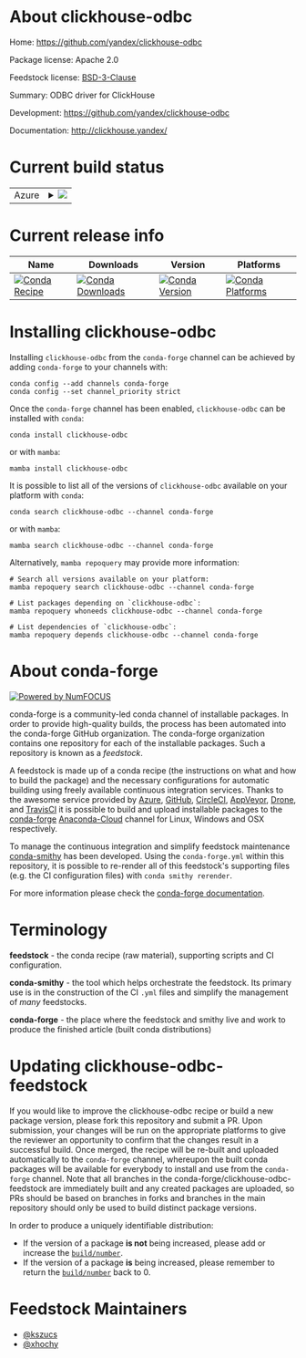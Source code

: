 About clickhouse-odbc
=====================

Home: https://github.com/yandex/clickhouse-odbc

Package license: Apache 2.0

Feedstock license: [BSD-3-Clause](https://github.com/conda-forge/clickhouse-odbc-feedstock/blob/main/LICENSE.txt)

Summary: ODBC driver for ClickHouse

Development: https://github.com/yandex/clickhouse-odbc

Documentation: http://clickhouse.yandex/

Current build status
====================


<table>
    
  <tr>
    <td>Azure</td>
    <td>
      <details>
        <summary>
          <a href="https://dev.azure.com/conda-forge/feedstock-builds/_build/latest?definitionId=2601&branchName=main">
            <img src="https://dev.azure.com/conda-forge/feedstock-builds/_apis/build/status/clickhouse-odbc-feedstock?branchName=main">
          </a>
        </summary>
        <table>
          <thead><tr><th>Variant</th><th>Status</th></tr></thead>
          <tbody><tr>
              <td>linux_64_openssl1.1.1</td>
              <td>
                <a href="https://dev.azure.com/conda-forge/feedstock-builds/_build/latest?definitionId=2601&branchName=main">
                  <img src="https://dev.azure.com/conda-forge/feedstock-builds/_apis/build/status/clickhouse-odbc-feedstock?branchName=main&jobName=linux&configuration=linux%20linux_64_openssl1.1.1" alt="variant">
                </a>
              </td>
            </tr><tr>
              <td>linux_64_openssl3</td>
              <td>
                <a href="https://dev.azure.com/conda-forge/feedstock-builds/_build/latest?definitionId=2601&branchName=main">
                  <img src="https://dev.azure.com/conda-forge/feedstock-builds/_apis/build/status/clickhouse-odbc-feedstock?branchName=main&jobName=linux&configuration=linux%20linux_64_openssl3" alt="variant">
                </a>
              </td>
            </tr><tr>
              <td>osx_64_openssl1.1.1</td>
              <td>
                <a href="https://dev.azure.com/conda-forge/feedstock-builds/_build/latest?definitionId=2601&branchName=main">
                  <img src="https://dev.azure.com/conda-forge/feedstock-builds/_apis/build/status/clickhouse-odbc-feedstock?branchName=main&jobName=osx&configuration=osx%20osx_64_openssl1.1.1" alt="variant">
                </a>
              </td>
            </tr><tr>
              <td>osx_64_openssl3</td>
              <td>
                <a href="https://dev.azure.com/conda-forge/feedstock-builds/_build/latest?definitionId=2601&branchName=main">
                  <img src="https://dev.azure.com/conda-forge/feedstock-builds/_apis/build/status/clickhouse-odbc-feedstock?branchName=main&jobName=osx&configuration=osx%20osx_64_openssl3" alt="variant">
                </a>
              </td>
            </tr>
          </tbody>
        </table>
      </details>
    </td>
  </tr>
</table>

Current release info
====================

| Name | Downloads | Version | Platforms |
| --- | --- | --- | --- |
| [![Conda Recipe](https://img.shields.io/badge/recipe-clickhouse--odbc-green.svg)](https://anaconda.org/conda-forge/clickhouse-odbc) | [![Conda Downloads](https://img.shields.io/conda/dn/conda-forge/clickhouse-odbc.svg)](https://anaconda.org/conda-forge/clickhouse-odbc) | [![Conda Version](https://img.shields.io/conda/vn/conda-forge/clickhouse-odbc.svg)](https://anaconda.org/conda-forge/clickhouse-odbc) | [![Conda Platforms](https://img.shields.io/conda/pn/conda-forge/clickhouse-odbc.svg)](https://anaconda.org/conda-forge/clickhouse-odbc) |

Installing clickhouse-odbc
==========================

Installing `clickhouse-odbc` from the `conda-forge` channel can be achieved by adding `conda-forge` to your channels with:

```
conda config --add channels conda-forge
conda config --set channel_priority strict
```

Once the `conda-forge` channel has been enabled, `clickhouse-odbc` can be installed with `conda`:

```
conda install clickhouse-odbc
```

or with `mamba`:

```
mamba install clickhouse-odbc
```

It is possible to list all of the versions of `clickhouse-odbc` available on your platform with `conda`:

```
conda search clickhouse-odbc --channel conda-forge
```

or with `mamba`:

```
mamba search clickhouse-odbc --channel conda-forge
```

Alternatively, `mamba repoquery` may provide more information:

```
# Search all versions available on your platform:
mamba repoquery search clickhouse-odbc --channel conda-forge

# List packages depending on `clickhouse-odbc`:
mamba repoquery whoneeds clickhouse-odbc --channel conda-forge

# List dependencies of `clickhouse-odbc`:
mamba repoquery depends clickhouse-odbc --channel conda-forge
```


About conda-forge
=================

[![Powered by
NumFOCUS](https://img.shields.io/badge/powered%20by-NumFOCUS-orange.svg?style=flat&colorA=E1523D&colorB=007D8A)](https://numfocus.org)

conda-forge is a community-led conda channel of installable packages.
In order to provide high-quality builds, the process has been automated into the
conda-forge GitHub organization. The conda-forge organization contains one repository
for each of the installable packages. Such a repository is known as a *feedstock*.

A feedstock is made up of a conda recipe (the instructions on what and how to build
the package) and the necessary configurations for automatic building using freely
available continuous integration services. Thanks to the awesome service provided by
[Azure](https://azure.microsoft.com/en-us/services/devops/), [GitHub](https://github.com/),
[CircleCI](https://circleci.com/), [AppVeyor](https://www.appveyor.com/),
[Drone](https://cloud.drone.io/welcome), and [TravisCI](https://travis-ci.com/)
it is possible to build and upload installable packages to the
[conda-forge](https://anaconda.org/conda-forge) [Anaconda-Cloud](https://anaconda.org/)
channel for Linux, Windows and OSX respectively.

To manage the continuous integration and simplify feedstock maintenance
[conda-smithy](https://github.com/conda-forge/conda-smithy) has been developed.
Using the ``conda-forge.yml`` within this repository, it is possible to re-render all of
this feedstock's supporting files (e.g. the CI configuration files) with ``conda smithy rerender``.

For more information please check the [conda-forge documentation](https://conda-forge.org/docs/).

Terminology
===========

**feedstock** - the conda recipe (raw material), supporting scripts and CI configuration.

**conda-smithy** - the tool which helps orchestrate the feedstock.
                   Its primary use is in the construction of the CI ``.yml`` files
                   and simplify the management of *many* feedstocks.

**conda-forge** - the place where the feedstock and smithy live and work to
                  produce the finished article (built conda distributions)


Updating clickhouse-odbc-feedstock
==================================

If you would like to improve the clickhouse-odbc recipe or build a new
package version, please fork this repository and submit a PR. Upon submission,
your changes will be run on the appropriate platforms to give the reviewer an
opportunity to confirm that the changes result in a successful build. Once
merged, the recipe will be re-built and uploaded automatically to the
`conda-forge` channel, whereupon the built conda packages will be available for
everybody to install and use from the `conda-forge` channel.
Note that all branches in the conda-forge/clickhouse-odbc-feedstock are
immediately built and any created packages are uploaded, so PRs should be based
on branches in forks and branches in the main repository should only be used to
build distinct package versions.

In order to produce a uniquely identifiable distribution:
 * If the version of a package **is not** being increased, please add or increase
   the [``build/number``](https://docs.conda.io/projects/conda-build/en/latest/resources/define-metadata.html#build-number-and-string).
 * If the version of a package **is** being increased, please remember to return
   the [``build/number``](https://docs.conda.io/projects/conda-build/en/latest/resources/define-metadata.html#build-number-and-string)
   back to 0.

Feedstock Maintainers
=====================

* [@kszucs](https://github.com/kszucs/)
* [@xhochy](https://github.com/xhochy/)

